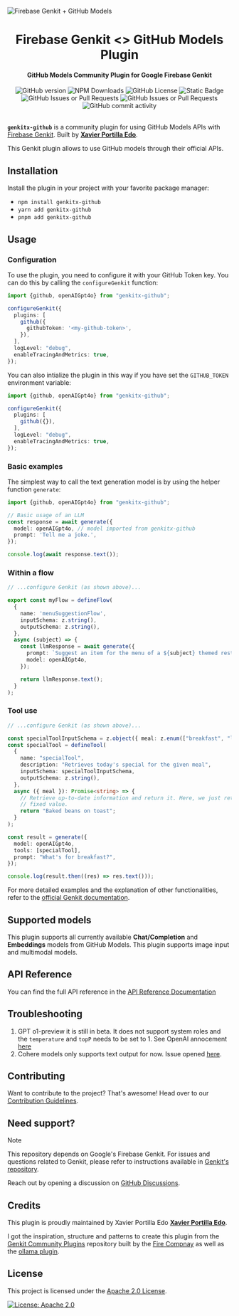 ![Firebase Genkit + GitHub Models](https://github.com/xavidop/genkitx-github/blob/main/assets/genkit-github.png?raw=true)

<h1 align="center">
   Firebase Genkit <> GitHub Models Plugin
</h1>

<h4 align="center">GitHub Models Community Plugin for Google Firebase Genkit</h4>

<div align="center">
   <img alt="GitHub version" src="https://img.shields.io/github/v/release/xavidop/genkitx-github">
   <img alt="NPM Downloads" src="https://img.shields.io/npm/dw/genkitx-github">
   <img alt="GitHub License" src="https://img.shields.io/github/license/xavidop/genkitx-github">
   <img alt="Static Badge" src="https://img.shields.io/badge/yes-a?label=maintained">
</div>

<div align="center">
   <img alt="GitHub Issues or Pull Requests" src="https://img.shields.io/github/issues/xavidop/genkitx-github?color=blue">
   <img alt="GitHub Issues or Pull Requests" src="https://img.shields.io/github/issues-pr/xavidop/genkitx-github?color=blue">
   <img alt="GitHub commit activity" src="https://img.shields.io/github/commit-activity/m/xavidop/genkitx-github">
</div>

</br>

**`genkitx-github`** is a community plugin for using GitHub Models APIs with
[Firebase Genkit](https://github.com/firebase/genkit). Built by [**Xavier Portilla Edo**](https://github.com/xavidop).

This Genkit plugin allows to use GitHub models through their official APIs.

## Installation

Install the plugin in your project with your favorite package manager:

- `npm install genkitx-github`
- `yarn add genkitx-github`
- `pnpm add genkitx-github`

## Usage

### Configuration

To use the plugin, you need to configure it with your GitHub Token key. You can do this by calling the `configureGenkit` function:

```typescript
import {github, openAIGpt4o} from "genkitx-github";

configureGenkit({
  plugins: [
    github({
      githubToken: '<my-github-token>',
    }),
  ],
  logLevel: "debug",
  enableTracingAndMetrics: true,
});
```

You can also intialize the plugin in this way if you have set the `GITHUB_TOKEN` environment variable:

```typescript
import {github, openAIGpt4o} from "genkitx-github";

configureGenkit({
  plugins: [
    github({}),
  ],
  logLevel: "debug",
  enableTracingAndMetrics: true,
});
```

### Basic examples

The simplest way to call the text generation model is by using the helper function `generate`:

```typescript
import {github, openAIGpt4o} from "genkitx-github";

// Basic usage of an LLM
const response = await generate({
  model: openAIGpt4o, // model imported from genkitx-github
  prompt: 'Tell me a joke.',
});

console.log(await response.text());
```

### Within a flow

```typescript
// ...configure Genkit (as shown above)...

export const myFlow = defineFlow(
  {
    name: 'menuSuggestionFlow',
    inputSchema: z.string(),
    outputSchema: z.string(),
  },
  async (subject) => {
    const llmResponse = await generate({
      prompt: `Suggest an item for the menu of a ${subject} themed restaurant`,
      model: openAIGpt4o,
    });

    return llmResponse.text();
  }
);
```

### Tool use

```typescript
// ...configure Genkit (as shown above)...

const specialToolInputSchema = z.object({ meal: z.enum(["breakfast", "lunch", "dinner"]) });
const specialTool = defineTool(
  {
    name: "specialTool",
    description: "Retrieves today's special for the given meal",
    inputSchema: specialToolInputSchema,
    outputSchema: z.string(),
  },
  async ({ meal }): Promise<string> => {
    // Retrieve up-to-date information and return it. Here, we just return a
    // fixed value.
    return "Baked beans on toast";
  }
);

const result = generate({
  model: openAIGpt4o,
  tools: [specialTool],
  prompt: "What's for breakfast?",
});

console.log(result.then((res) => res.text()));
```

For more detailed examples and the explanation of other functionalities, refer to the [official Genkit documentation](https://firebase.google.com/docs/genkit/get-started).

## Supported models

This plugin supports all currently available **Chat/Completion** and **Embeddings** models from GitHub Models. This plugin supports image input and multimodal models.

## API Reference

You can find the full API reference in the [API Reference Documentation](https://xavidop.github.io/genkitx-github/)

## Troubleshooting

1. GPT o1-preview it is still in beta. It does not support system roles and the `temperature` and `topP` needs to be set to 1. See OpenAI annocement [here](https://openai.com/index/introducing-openai-o1-preview/)
2. Cohere models only supports text output for now. Issue opened [here](https://github.com/orgs/community/discussions/142364).

## Contributing

Want to contribute to the project? That's awesome! Head over to our [Contribution Guidelines](https://github.com/xavidop/genkitx-github/blob/main/CONTRIBUTING.md).

## Need support?

> [!NOTE]  
> This repository depends on Google's Firebase Genkit. For issues and questions related to Genkit, please refer to instructions available in [Genkit's repository](https://github.com/firebase/genkit).

Reach out by opening a discussion on [GitHub Discussions](https://github.com/xavidop/genkitx-github/discussions).

## Credits

This plugin is proudly maintained by Xavier Portilla Edo [**Xavier Portilla Edo**](https://github.com/xavidop).

I got the inspiration, structure and patterns to create this plugin from the [Genkit Community Plugins](https://github.com/TheFireCo/genkit-plugins) repository built by the [Fire Compnay](https://github.com/TheFireCo) as well as the [ollama plugin](https://firebase.google.com/docs/genkit/plugins/ollama).

## License

This project is licensed under the [Apache 2.0 License](https://github.com/xavidop/genkitx-github/blob/main/LICENSE).

[![License: Apache 2.0](https://img.shields.io/badge/License-Apache%202%2E0-lightgrey.svg)](https://github.com/xavidop/genkitx-github/blob/main/LICENSE)
